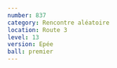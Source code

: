 ```yaml
---
number: 837
category: Rencontre aléatoire
location: Route 3
level: 13
version: Epée
ball: premier
---
```

